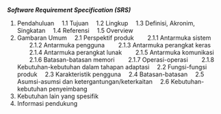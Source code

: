 ﻿***Software Requirement Specification (SRS)***
1. Pendahuluan
&emsp;1.1 Tujuan
&emsp;1.2 Lingkup
&emsp;1.3 Definisi, Akronim, Singkatan
&emsp;1.4 Referensi
&emsp;1.5 Overview
2. Gambaran Umum
&emsp;2.1 Perspektif produk
&emsp;&emsp;2.1.1 Antarmuka sistem
&emsp;&emsp;2.1.2 Antarmuka pengguna
&emsp;&emsp;2.1.3 Antarmuka perangkat keras 
&emsp;&emsp;2.1.4 Antarmuka perangkat lunak 
&emsp;&emsp;2.1.5 Antarmuka komunikasi
&emsp;&emsp;2.1.6 Batasan-batasan memori 
&emsp;&emsp;2.1.7 Operasi-operasi
&emsp;&emsp;2.1.8 Kebutuhan-kebutuhan dalam tahapan adaptasi 
&emsp;2.2 Fungsi-fungsi produk 
&emsp;2.3 Karakteristik pengguna 
&emsp;2.4 Batasan-batasan 
&emsp;2.5 Asumsi-asumsi dan ketergantungan/keterkaitan
&emsp;2.6 Kebutuhan-kebutuhan penyeimbang 
3. Kebutuhan lain yang spesifik 
4.  Informasi pendukung 
